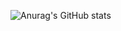 ![Anurag's GitHub stats](https://github-readme-stats.vercel.app/api?username=pacbru1260&theme=aura)
